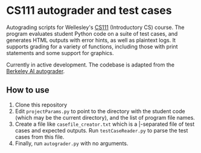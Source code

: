# CS111 autograder and test cases

Autograding scripts for Wellesley's [CS111](http://cs111.wellesley.edu) (Introductory CS) course. The program evaluates student Python code on a suite of test cases, and generates HTML outputs with error hints, as well as plaintext logs. It supports grading for a variety of functions, including those with print statements and some support for graphics.

Currently in active development. The codebase is adapted from the [Berkeley AI autograder](http://ai.berkeley.edu/).  

## How to use

1. Clone this repository
1. Edit `projectParams.py` to point to the directory with the student code (which may be the current directory), and the list of program file names.
1. Create a file like `casefile_creator.txt` which is a |-separated file of test cases and expected outputs. Run `testCaseReader.py` to parse the test cases from this file. 
1. Finally, run `autograder.py` with no arguments.

